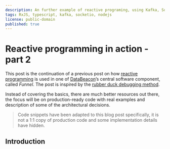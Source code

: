 ```yaml
---
description: An further example of reactive programing, using Kafka, Socket.IO and TypeScript
tags: RxJS, typescript, kafka, socketio, nodejs
license: public-domain
published: true
---
```


# Reactive programming in action - part 2

This post is the continuation of a previous post on how [reactive programming](https://reactivex.io/) is used in one of [DataBeacon](www.databeacon.aero)’s central software component, called _Funnel_. The post is inspired by the [rubber duck debugging method](https://rubberduckdebugging.com/).

Instead of covering the basics, there are much better resources out there, the focus will be on production-ready code with real examples and description of some of the architectural decisions.

> Code snippets have been adapted to this blog post specifically, it is not a 1:1 copy of production code and some implementation details have hidden.

## Introduction
